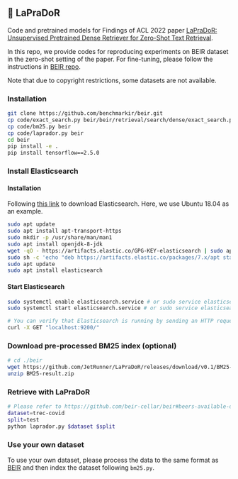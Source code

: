 ## 🦮 LaPraDoR

Code and pretrained models for Findings of ACL 2022 paper [LaPraDoR: Unsupervised Pretrained Dense Retriever for Zero-Shot Text Retrieval](https://arxiv.org/abs/2203.06169).

In this repo, we provide codes for reproducing experiments on BEIR dataset in the zero-shot setting of the paper. For fine-tuning, please follow the instructions in [BEIR repo](https://github.com/beir-cellar/beir).

Note that due to copyright restrictions, some datasets are not available.

### Installation

```bash
git clone https://github.com/benchmarkir/beir.git
cp code/exact_search.py beir/beir/retrieval/search/dense/exact_search.py
cp code/bm25.py beir
cp code/laprador.py beir
cd beir
pip install -e .
pip install tensorflow==2.5.0
```

### Install Elasticsearch

#### Installation

Following [this link](https://linuxize.com/post/how-to-install-elasticsearch-on-ubuntu-18-04/) to download Elasticsearch. Here, we use Ubuntu 18.04 as an example.

```bash
sudo apt update
sudo apt install apt-transport-https
sudo mkdir -p /usr/share/man/man1
sudo apt install openjdk-8-jdk
wget -qO - https://artifacts.elastic.co/GPG-KEY-elasticsearch | sudo apt-key add -
sudo sh -c 'echo "deb https://artifacts.elastic.co/packages/7.x/apt stable main" > /etc/apt/sources.list.d/elastic-7.x.list'
sudo apt update
sudo apt install elasticsearch
```

#### Start Elasticsearch

```bash
sudo systemctl enable elasticsearch.service # or sudo service elasticsearch enable
sudo systemctl start elasticsearch.service # or sudo service elasticsearch start

# You can verify that Elasticsearch is running by sending an HTTP request to port 9200 on localhost with the following curl command:
curl -X GET "localhost:9200/"
```

### Download pre-processed BM25 index (optional)
```bash
# cd ./beir
wget https://github.com/JetRunner/LaPraDoR/releases/download/v0.1/BM25-result.zip
unzip BM25-result.zip
```

### Retrieve with LaPraDoR

```bash
# Please refer to https://github.com/beir-cellar/beir#beers-available-datasets for dataset name and split
dataset=trec-covid
split=test
python laprador.py $dataset $split
```

### Use your own dataset
To use your own dataset, please process the data to the same format as [BEIR](https://github.com/beir-cellar/beir#beers-available-datasets) and then index the dataset following `bm25.py`.

